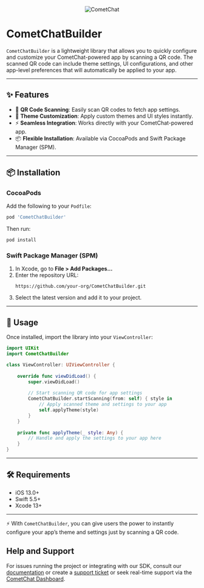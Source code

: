 <p align="center">
  <img alt="CometChat" src="https://assets.cometchat.io/website/images/logos/banner.png">
</p>

# CometChatBuilder

`CometChatBuilder` is a lightweight library that allows you to quickly configure and customize your CometChat-powered app by scanning a QR code. The scanned QR code can include theme settings, UI configurations, and other app-level preferences that will automatically be applied to your app.  

---

## ✨ Features
- 📱 **QR Code Scanning**: Easily scan QR codes to fetch app settings.  
- 🎨 **Theme Customization**: Apply custom themes and UI styles instantly.  
- ⚡ **Seamless Integration**: Works directly with your CometChat-powered app.  
- 📦 **Flexible Installation**: Available via CocoaPods and Swift Package Manager (SPM).  

---

## 📦 Installation

### CocoaPods
Add the following to your `Podfile`:
```ruby
pod 'CometChatBuilder'
```
Then run:
```bash
pod install
```

### Swift Package Manager (SPM)
1. In Xcode, go to **File > Add Packages...**  
2. Enter the repository URL:
   ```
   https://github.com/your-org/CometChatBuilder.git
   ```
3. Select the latest version and add it to your project.

---

## 🚀 Usage

Once installed, import the library into your `ViewController`:

```swift
import UIKit
import CometChatBuilder

class ViewController: UIViewController {
    
    override func viewDidLoad() {
        super.viewDidLoad()
        
        // Start scanning QR code for app settings
        CometChatBuilder.startScanning(from: self) { style in
            // Apply scanned theme and settings to your app
            self.applyTheme(style)
        }
    }
    
    private func applyTheme(_ style: Any) {
        // Handle and apply the settings to your app here
    }
}
```

---

## 🛠 Requirements
- iOS 13.0+  
- Swift 5.5+  
- Xcode 13+  

---

⚡ With `CometChatBuilder`, you can give users the power to instantly configure your app’s theme and settings just by scanning a QR code.  

## Help and Support
For issues running the project or integrating with our SDK, consult our [documentation](https://www.cometchat.com/docs/sdk/ios/overview) or create a [support ticket](https://help.cometchat.com/hc/en-us) or seek real-time support via the [CometChat Dashboard](https://app.cometchat.com/).


